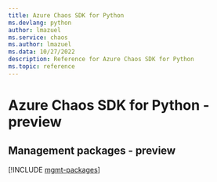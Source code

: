 ```yaml
---
title: Azure Chaos SDK for Python
ms.devlang: python
author: lmazuel
ms.service: chaos
ms.author: lmazuel
ms.data: 10/27/2022
description: Reference for Azure Chaos SDK for Python
ms.topic: reference
---
```

# Azure Chaos SDK for Python - preview

## Management packages - preview
[!INCLUDE [mgmt-packages](chaos-mgmt-index.md)]